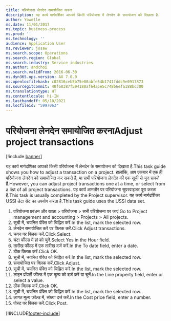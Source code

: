 ```yaml
---
title: परियोजना लेनदेन समायोजित करना
description: यह कार्य मार्गदर्शिका आपको किसी परियोजना में लेनदेन के समायोजन को दिखाता है.
author: Yowelle
ms.date: 11/01/2017
ms.topic: business-process
ms.prod: ''
ms.technology: ''
audience: Application User
ms.reviewer: josaw
ms.search.scope: Operations
ms.search.region: Global
ms.search.industry: Service industries
ms.author: andchoi
ms.search.validFrom: 2016-06-30
ms.dyn365.ops.version: AX 7.0.0
ms.openlocfilehash: c02816ceb5b75e00abfe54b1741fddc9e0917873
ms.sourcegitcommit: 40f68387f594180af64a5e5c748b6efa188bd300
ms.translationtype: HT
ms.contentlocale: hi-IN
ms.lasthandoff: 05/10/2021
ms.locfileid: "5997063"
---
```

# <a name="adjust-project-transactions"></a><span data-ttu-id="f935c-103">परियोजना लेनदेन समायोजित करना</span><span class="sxs-lookup"><span data-stu-id="f935c-103">Adjust project transactions</span></span>

[!include [banner](../../includes/banner.md)]

<span data-ttu-id="f935c-104">यह कार्य मार्गदर्शिका आपको किसी परियोजना में लेनदेन के समायोजन को दिखाता है.</span><span class="sxs-lookup"><span data-stu-id="f935c-104">This task guide shows you how to adjust a transaction on a project.</span></span> <span data-ttu-id="f935c-105">हालांकि, आप एकबार में एक ही परियोजना लेनदेन को समायोजित कर सकते हैं, या सभी परियोजना लेनदेन की एक सूची से चुन सकते हैं.</span><span class="sxs-lookup"><span data-stu-id="f935c-105">However, you can adjust project transactions one at a time, or select from a list of all project transactions.</span></span> <span data-ttu-id="f935c-106">यह कार्य आमतौर पर परियोजना सुपरवाइजर पूरा करता है.</span><span class="sxs-lookup"><span data-stu-id="f935c-106">This task is usually completed by the Project supervisor.</span></span> <span data-ttu-id="f935c-107">यह कार्य मार्गदर्शिका USSI डेटा सेट का उपयोग करता है.</span><span class="sxs-lookup"><span data-stu-id="f935c-107">This task guide uses the USSI data set.</span></span>

1. <span data-ttu-id="f935c-108">परियोजना प्रबंधन और खाता > परियोजना > सभी परियोजना पर जाएं.</span><span class="sxs-lookup"><span data-stu-id="f935c-108">Go to Project management and accounting > Projects > All projects.</span></span> 
2. <span data-ttu-id="f935c-109">सूची में, चयनित पंक्ति को चिह्नित करें.</span><span class="sxs-lookup"><span data-stu-id="f935c-109">In the list, mark the selected row.</span></span> 
3. <span data-ttu-id="f935c-110">लेनदेन समायोजित करें पर क्लिक करें.</span><span class="sxs-lookup"><span data-stu-id="f935c-110">Click Adjust transactions.</span></span> 
4. <span data-ttu-id="f935c-111">चयन पर क्लिक करें.</span><span class="sxs-lookup"><span data-stu-id="f935c-111">Click Select.</span></span> 
5. <span data-ttu-id="f935c-112">घंटा फील्ड में हां को चुनें.</span><span class="sxs-lookup"><span data-stu-id="f935c-112">Select Yes in the Hour field.</span></span> 
6. <span data-ttu-id="f935c-113">तारीख फील्ड में एक तारीख दर्ज करें.</span><span class="sxs-lookup"><span data-stu-id="f935c-113">In the To date field, enter a date.</span></span> 
7. <span data-ttu-id="f935c-114">ठीक क्लिक करें.</span><span class="sxs-lookup"><span data-stu-id="f935c-114">Click OK.</span></span> 
8. <span data-ttu-id="f935c-115">सूची में, चयनित पंक्ति को चिह्नित करें.</span><span class="sxs-lookup"><span data-stu-id="f935c-115">In the list, mark the selected row.</span></span> 
9. <span data-ttu-id="f935c-116">समायोजित पर क्लिक करें.</span><span class="sxs-lookup"><span data-stu-id="f935c-116">Click Adjust.</span></span> 
10. <span data-ttu-id="f935c-117">सूची में, चयनित पंक्ति को चिह्नित करें.</span><span class="sxs-lookup"><span data-stu-id="f935c-117">In the list, mark the selected row.</span></span> 
11. <span data-ttu-id="f935c-118">लाइन प्रॉपर्टी फील्ड में एक मूल्य को दर्ज करें या चुनें.</span><span class="sxs-lookup"><span data-stu-id="f935c-118">In the Line property field, enter or select a value.</span></span> 
12. <span data-ttu-id="f935c-119">ठीक क्लिक करें.</span><span class="sxs-lookup"><span data-stu-id="f935c-119">Click OK.</span></span> 
13. <span data-ttu-id="f935c-120">सूची में, चयनित पंक्ति को चिह्नित करें.</span><span class="sxs-lookup"><span data-stu-id="f935c-120">In the list, mark the selected row.</span></span> 
14. <span data-ttu-id="f935c-121">लागत मूल्य फ़ील्ड में, संख्या दर्ज करें.</span><span class="sxs-lookup"><span data-stu-id="f935c-121">In the Cost price field, enter a number.</span></span> 
15. <span data-ttu-id="f935c-122">पोस्ट पर क्लिक करें.</span><span class="sxs-lookup"><span data-stu-id="f935c-122">Click Post.</span></span> 


[!INCLUDE[footer-include](../../includes/footer-banner.md)]